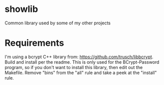 # showlib
Common library used by some of my other projects

# Requirements
I'm using a bcrypt C++ library from: https://github.com/trusch/libbcrypt. Build and install per the readme. This is only used for the BCrypt-Password program, so if you don't want to install this library, then edit out the Makefile. Remove "bins" from the "all" rule and take a peek at the "install" rule.

